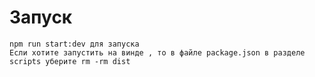 # Запуск
  
    npm run start:dev для запуска
    Если хотите запустить на винде , то в файле package.json в разделе scripts уберите rm -rm dist
